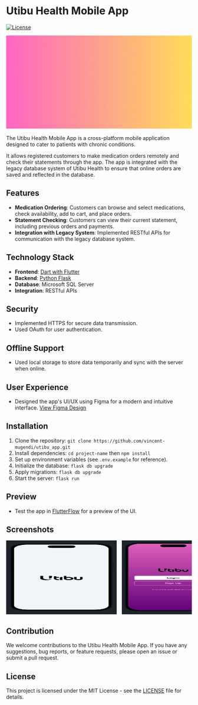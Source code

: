 # Utibu Health Mobile App

[![License](https://img.shields.io/badge/License-MIT-blue.svg)](https://opensource.org/licenses/MIT)

![Utibu Health Logo](./frontend/assets/utibu_logo.gif)

The Utibu Health Mobile App is a cross-platform mobile application designed to cater to patients with chronic conditions. 

It allows registered customers to make medication orders remotely and check their statements through the app. The app is integrated with the legacy database system of Utibu Health to ensure that online orders are saved and reflected in the database.

## Features

- **Medication Ordering**: Customers can browse and select medications, check availability, add to cart, and place orders.
- **Statement Checking**: Customers can view their current statement, including previous orders and payments.
- **Integration with Legacy System**: Implemented RESTful APIs for communication with the legacy database system.

## Technology Stack

- **Frontend**: [Dart with Flutter](./frontend/README.md)
- **Backend**: [Python Flask](./backend/README.md)
- **Database**: Microsoft SQL Server
- **Integration**: RESTful APIs

## Security
- Implemented HTTPS for secure data transmission.
- Used OAuth for user authentication.

## Offline Support
- Used local storage to store data temporarily and sync with the server when online.

## User Experience

- Designed the app's UI/UX using Figma for a modern and intuitive interface. [View Figma Design](https://www.figma.com/file/T3O1OcGZROQuEuv4vzN9j4/utibu_app-UI?type=design&node-id=0%3A1&mode=design&t=0BaARpRbt3rAcWiR-1)

## Installation

1. Clone the repository: `git clone https://github.com/vincent-mugendi/utibu_app.git`
2. Install dependencies: `cd project-name` then `npm install`
3. Set up environment variables (see `.env.example` for reference).
4. Initialize the database: `flask db upgrade`
5. Apply migrations: `flask db upgrade`
6. Start the server: `flask run`

## Preview

- Test the app in [FlutterFlow](link-to-flutterflow-app) for a preview of the UI.

## Screenshots

<div style="overflow-x: auto; white-space: nowrap;">
    <img src="./frontend/assets/Screen0.png" style="display: inline-block; width: 300px; height: 200px; margin-right: 10px;">
    <img src="./frontend/assets/Screen2.png" style="display: inline-block; width: 300px; height: 200px; margin-right: 10px;">
    <img src="./frontend/assets/Screen3.png" style="display: inline-block; width: 300px; height: 200px; margin-right: 10px;">
    <img src="./frontend/assets/Screen4.png" style="display: inline-block; width: 300px; height: 200px; margin-right: 10px;">
    <img src="./frontend/assets/Screen5.png" style="display: inline-block; width: 300px; height: 200px; margin-right: 10px;">
    <img src="./frontend/assets/Screen6.png" style="display: inline-block; width: 300px; height: 200px; margin-right: 10px;">
</div>

## Contribution

We welcome contributions to the Utibu Health Mobile App. If you have any suggestions, bug reports, or feature requests, please open an issue or submit a pull request.

## License

This project is licensed under the MIT License - see the [LICENSE](https://opensource.org/licenses/MIT) file for details.
